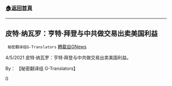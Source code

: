 ###  [:house:返回首頁](https://github.com/ourhimalayas/txt)
---

## 皮特·纳瓦罗：亨特·拜登与中共做交易出卖美国利益
` 秘密翻译组G-Translators` [轉載自GNews](https://gnews.org/zh-hans/1085166/)

4/5/2021 皮特·纳瓦罗：亨特·拜登与中共做交易出卖美国利益。

By： 【秘密翻译组 G-Translators】



0
